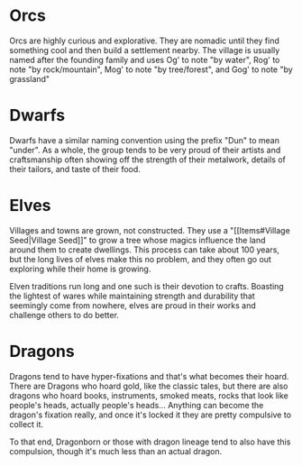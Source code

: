 # Orcs
Orcs are highly curious and explorative. They are nomadic until they find something cool and then build a settlement nearby. The village is usually named after the founding family and uses Og' to note "by water", Rog' to note "by rock/mountain", Mog' to note "by tree/forest", and Gog' to note "by grassland"

# Dwarfs
Dwarfs have a similar naming convention using the prefix "Dun" to mean "under". As a whole, the group tends to be very proud of their artists and craftsmanship often showing off the strength of their metalwork, details of their tailors, and taste of their food.

# Elves
Villages and towns are grown, not constructed. They use a "[[Items#Village Seed|Village Seed]]" to grow a tree whose magics influence the land around them to create dwellings. This process can take about 100 years, but the long lives of elves make this no problem, and they often go out exploring while their home is growing.

Elven traditions run long and one such is their devotion to crafts. Boasting the lightest of wares while maintaining strength and durability that seemingly come from nowhere, elves are proud in their works and challenge others to do better.

# Dragons
Dragons tend to have hyper-fixations and that's what becomes their hoard. There are Dragons who hoard gold, like the classic tales, but there are also dragons who hoard books, instruments, smoked meats, rocks that look like people's heads, actually people's heads... Anything can become the dragon's fixation really, and once it's locked it they are pretty compulsive to collect it.

To that end, Dragonborn or those with dragon lineage tend to also have this compulsion, though it's much less than an actual dragon.